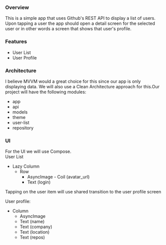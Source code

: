 ### Overview

This is a simple app that uses Github's REST API to display a list of users. Upon
tapping a user the app should open a detail screen for the selected user or in
other words a screen that shows that user's profile.

### Features
- User List
- User Profile

### Architecture
I believe MVVM would a great choice for this since our app is only displaying data.
We will also use a Clean Architecture approach for this.Our project will have the
following modules:

- app
- api
- models
- theme
- user-list
- repository

### UI

For the UI we will use Compose.\
User List
- Lazy Column
  - Row
    - AsyncImage - Coil (avatar_url)
    - Text (login)

Tapping on the user item will use shared transition to the user profile screen

User profile:

- Column
  - AsyncImage
  - Text (name)
  - Text (company)
  - Text (location)
  - Text (repos)

